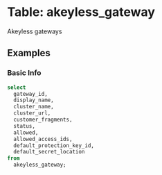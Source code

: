 # Table: akeyless_gateway

Akeyless gateways

## Examples

### Basic Info

```sql
select
  gateway_id,
  display_name,
  cluster_name,
  cluster_url,
  customer_fragments,
  status,
  allowed,
  allowed_access_ids,
  default_protection_key_id,
  default_secret_location 
from
  akeyless_gateway;
```
